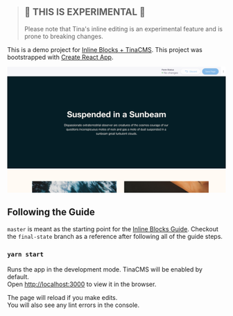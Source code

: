> ## **🚧 THIS IS EXPERIMENTAL 🚧**
> Please note that Tina's inline editing is an experimental feature and is prone to breaking changes.

This is a demo project for [Inline Blocks + TinaCMS](https://tinacms.org/guides/general/inline-blocks/overview). This project was bootstrapped with [Create React App](https://github.com/facebook/create-react-app).

![final-guide-state](/public/inline-blocks-final-state.png)

## Following the Guide

`master` is meant as the starting point for the [Inline Blocks Guide](https://tinacms.org/guides/general/inline-blocks/overview). Checkout the `final-state` branch as a reference after following all of the guide steps.

### `yarn start`

Runs the app in the development mode. TinaCMS will be enabled by default. <br />
Open [http://localhost:3000](http://localhost:3000) to view it in the browser.

The page will reload if you make edits.<br />
You will also see any lint errors in the console.
